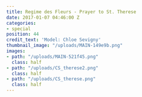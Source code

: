 ```yaml
---
title: Regime des Fleurs - Prayer to St. Therese
date: 2017-01-07 04:46:00 Z
categories:
- special
position: 44
credit_text: 'Model: Chloe Sevigny'
thumbnail_image: "/uploads/MAIN-149e9b.png"
images:
- path: "/uploads/MAIN-521f45.png"
  class: half
- path: "/uploads/CS_therese2.png"
  class: half
- path: "/uploads/CS_therese.png"
  class: half
---
```



